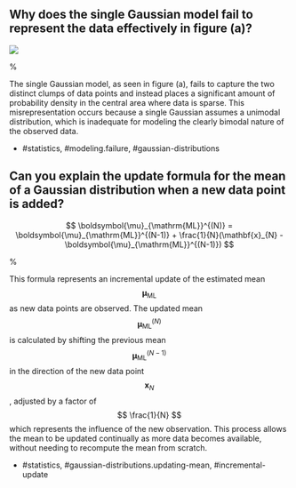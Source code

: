 ## Why does the single Gaussian model fail to represent the data effectively in figure (a)?

![](https://cdn.mathpix.com/cropped/2024_05_13_03b536ff7a8b51c2a0c5g-1.jpg?height=506&width=503&top_left_y=216&top_left_x=640)

%

The single Gaussian model, as seen in figure (a), fails to capture the two distinct clumps of data points and instead places a significant amount of probability density in the central area where data is sparse. This misrepresentation occurs because a single Gaussian assumes a unimodal distribution, which is inadequate for modeling the clearly bimodal nature of the observed data.

- #statistics, #modeling.failure, #gaussian-distributions

## Can you explain the update formula for the mean of a Gaussian distribution when a new data point is added?

$$
\boldsymbol{\mu}_{\mathrm{ML}}^{(N)} = \boldsymbol{\mu}_{\mathrm{ML}}^{(N-1)} + \frac{1}{N}(\mathbf{x}_{N} - \boldsymbol{\mu}_{\mathrm{ML}}^{(N-1)})
$$

%

This formula represents an incremental update of the estimated mean $$\boldsymbol{\mu}_{\mathrm{ML}}$$ as new data points are observed. The updated mean $$\boldsymbol{\mu}_{\mathrm{ML}}^{(N)}$$ is calculated by shifting the previous mean $$ \boldsymbol{\mu}_{\mathrm{ML}}^{(N-1)} $$ in the direction of the new data point $$ \mathbf{x}_{N} $$, adjusted by a factor of $$ \frac{1}{N} $$ which represents the influence of the new observation. This process allows the mean to be updated continually as more data becomes available, without needing to recompute the mean from scratch.

- #statistics, #gaussian-distributions.updating-mean, #incremental-update